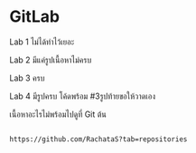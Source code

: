 # GitLab
Lab 1 ไม่ได้ทำไว้เยอะ

Lab 2 มีแค่รูปเนื้อหาไม่ครบ

Lab 3 ครบ

Lab 4 มีรูปครบ โค้ดพร้อม #3รูปท้ายขอให้วาดเอง

เนื้อหาอะไรไม่พร้อมไปดูที่ Git ต้น
```

https://github.com/RachataS?tab=repositories

```

